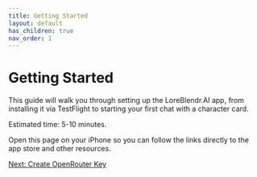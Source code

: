 ```yaml
---
title: Getting Started
layout: default
has_children: true
nav_order: 1
---
```


# Getting Started

This guide will walk you through setting up the LoreBlendr.AI app, from installing it via TestFlight to starting your first chat with a character card.

Estimated time: 5-10 minutes.

Open this page on your iPhone so you can follow the links directly to the app store and other resources.

[Next: Create OpenRouter Key](./create-openrouter-key.html)
